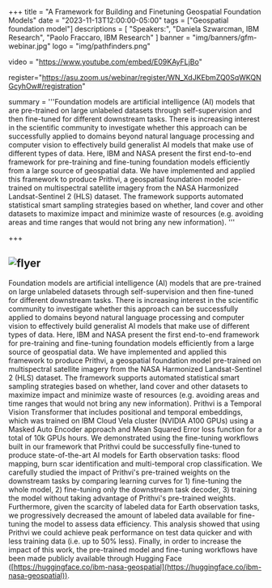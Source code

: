 +++
title = "A Framework for Building and Finetuning Geospatial Foundation Models"
date = "2023-11-13T12:00:00-05:00"
tags = ["Geospatial foundation model"]
descriptions = [
    "Speakers:", 
    "Daniela Szwarcman, IBM Research",
    "Paolo Fraccaro, IBM Research"
]
banner = "img/banners/gfm-webinar.jpg"
logo = "img/pathfinders.png"

video = "https://www.youtube.com/embed/E09KAyFLjBo"

register="https://asu.zoom.us/webinar/register/WN_XdJKEbmZQ0SqWKQNGcyhOw#/registration"

summary = '''Foundation models are artificial intelligence (AI) models that are pre-trained on large unlabeled datasets through self-supervision and then fine-tuned for different downstream tasks. There is increasing interest in the scientific community to investigate whether this approach can be successfully applied to domains beyond natural language processing and computer vision to effectively build generalist AI models that make use of different types of data. Here, IBM and NASA present the first end-to-end framework for pre-training and fine-tuning foundation models efficiently from a large source of geospatial data. We have implemented and applied this framework to produce Prithvi, a geospatial foundation model pre-trained on multispectral satellite imagery from the NASA Harmonized Landsat-Sentinel 2 (HLS) dataset. The framework supports automated statistical smart sampling strategies based on whether, land cover and other datasets to maximize impact and minimize waste of resources (e.g. avoiding areas and time ranges that would not bring any new information). 
'''
    
+++

![flyer](/cyber2a.github.io/img/banners/gfm-webinar.jpg)
--------------------------------------


Foundation models are artificial intelligence (AI) models that are pre-trained on large unlabeled datasets through self-supervision and then fine-tuned for different downstream tasks. There is increasing interest in the scientific community to investigate whether this approach can be successfully applied to domains beyond natural language processing and computer vision to effectively build generalist AI models that make use of different types of data. Here, IBM and NASA present the first end-to-end framework for pre-training and fine-tuning foundation models efficiently from a large source of geospatial data. We have implemented and applied this framework to produce Prithvi, a geospatial foundation model pre-trained on multispectral satellite imagery from the NASA Harmonized Landsat-Sentinel 2 (HLS) dataset. The framework supports automated statistical smart sampling strategies based on whether, land cover and other datasets to maximize impact and minimize waste of resources (e.g. avoiding areas and time ranges that would not bring any new information). Prithvi is a Temporal Vision Transformer that includes positional and temporal embeddings, which was trained on IBM Cloud Vela cluster (NVIDIA A100 GPUs) using a Masked Auto Encoder approach and Mean Squared Error loss function for a total of 10k GPUs hours. We demonstrated using the fine-tuning workflows built in our framework that Prithvi could be successfully fine-tuned to produce state-of-the-art AI models for Earth observation tasks: flood mapping, burn scar identification and multi-temporal crop classification. We carefully studied the impact of Prithvi's pre-trained weights on the downstream tasks by comparing learning curves for 1) fine-tuning the whole model, 2) fine-tuning only the downstream task decoder, 3) training the model without taking advantage of Prithvi's pre-trained weights. Furthermore, given the scarcity of labeled data for Earth observation tasks, we progressively decreased the amount of labeled data available for fine-tuning the model to assess data efficiency. This analysis showed that using Prithvi we could achieve peak performance on test data quicker and with less training data (i.e. up to 50% less). Finally, in order to increase the impact of this work, the pre-trained model and fine-tuning workflows have been made publicly available through Hugging Face ([https://huggingface.co/ibm-nasa-geospatial](https://huggingface.co/ibm-nasa-geospatial)).
